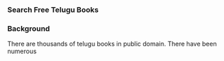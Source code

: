 <!--
.. title: Find Free Telugu e-books
.. slug: search-download-any-telugu-e-book-for-free
.. date: 2022-10-03 09:11:56 UTC+05:30
.. tags: telugu, draft
.. category:
.. link:
.. description:
.. type: text
-->

### Search Free Telugu Books



<script async src="https://cse.google.com/cse.js?cx=06c58286a1f4b66ab"></script>
<div class="gcse-search"></div>


### Background

There are thousands of telugu books in public domain. There have been numerous